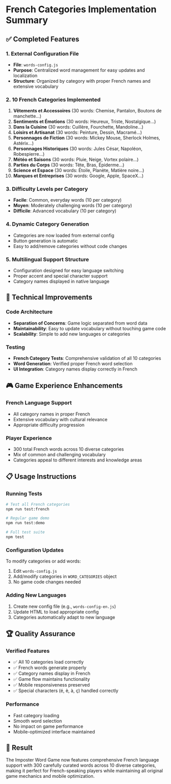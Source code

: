 # French Categories Implementation Summary

## ✅ Completed Features

### 1. External Configuration File
- **File**: `words-config.js`
- **Purpose**: Centralized word management for easy updates and localization
- **Structure**: Organized by category with proper French names and extensive vocabulary

### 2. 10 French Categories Implemented
1. **Vêtements et Accessoires** (30 words: Chemise, Pantalon, Boutons de manchette...)
2. **Sentiments et Émotions** (30 words: Heureux, Triste, Nostalgique...)
3. **Dans la Cuisine** (30 words: Cuillère, Fourchette, Mandoline...)
4. **Loisirs et Artisanat** (30 words: Peinture, Dessin, Macramé...)
5. **Personnages de Fiction** (30 words: Mickey Mouse, Sherlock Holmes, Astérix...)
6. **Personnages Historiques** (30 words: Jules César, Napoléon, Robespierre...)
7. **Météo et Saisons** (30 words: Pluie, Neige, Vortex polaire...)
8. **Parties du Corps** (30 words: Tête, Bras, Épiderme...)
9. **Science et Espace** (30 words: Étoile, Planète, Matière noire...)
10. **Marques et Entreprises** (30 words: Google, Apple, SpaceX...)

### 3. Difficulty Levels per Category
- **Facile**: Common, everyday words (10 per category)
- **Moyen**: Moderately challenging words (10 per category)
- **Difficile**: Advanced vocabulary (10 per category)

### 4. Dynamic Category Generation
- Categories are now loaded from external config
- Button generation is automatic
- Easy to add/remove categories without code changes

### 5. Multilingual Support Structure
- Configuration designed for easy language switching
- Proper accent and special character support
- Category names displayed in native language

## 🔧 Technical Improvements

### Code Architecture
- **Separation of Concerns**: Game logic separated from word data
- **Maintainability**: Easy to update vocabulary without touching game code
- **Scalability**: Simple to add new languages or categories

### Testing
- **French Category Tests**: Comprehensive validation of all 10 categories
- **Word Generation**: Verified proper French word selection
- **UI Integration**: Category names display correctly in French

## 🎮 Game Experience Enhancements

### French Language Support
- All category names in proper French
- Extensive vocabulary with cultural relevance
- Appropriate difficulty progression

### Player Experience
- 300 total French words across 10 diverse categories
- Mix of common and challenging vocabulary
- Categories appeal to different interests and knowledge areas

## 📋 Usage Instructions

### Running Tests
```bash
# Test all French categories
npm run test:french

# Regular game demo
npm run test:demo

# Full test suite
npm test
```

### Configuration Updates
To modify categories or add words:
1. Edit `words-config.js`
2. Add/modify categories in `WORD_CATEGORIES` object
3. No game code changes needed

### Adding New Languages
1. Create new config file (e.g., `words-config-en.js`)
2. Update HTML to load appropriate config
3. Categories automatically adapt to new language

## 🏆 Quality Assurance

### Verified Features
- ✅ All 10 categories load correctly
- ✅ French words generate properly
- ✅ Category names display in French
- ✅ Game flow maintains functionality
- ✅ Mobile responsiveness preserved
- ✅ Special characters (é, è, à, ç) handled correctly

### Performance
- Fast category loading
- Smooth word selection
- No impact on game performance
- Mobile-optimized interface maintained

## 🌟 Result
The Imposter Word Game now features comprehensive French language support with 300 carefully curated words across 10 diverse categories, making it perfect for French-speaking players while maintaining all original game mechanics and mobile optimization.